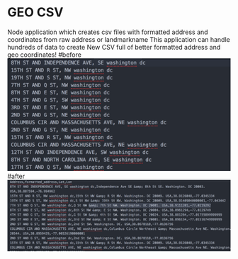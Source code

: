 # GEO CSV
Node application which creates csv files with formatted address and coordinates from raw address or landmarkname
This application can handle hundreds of data to create New CSV full of better formatted address and geo coordinates!
#before
![picture](images/screenshot1.png)
#after
![picture](images/screenshot2.png)
